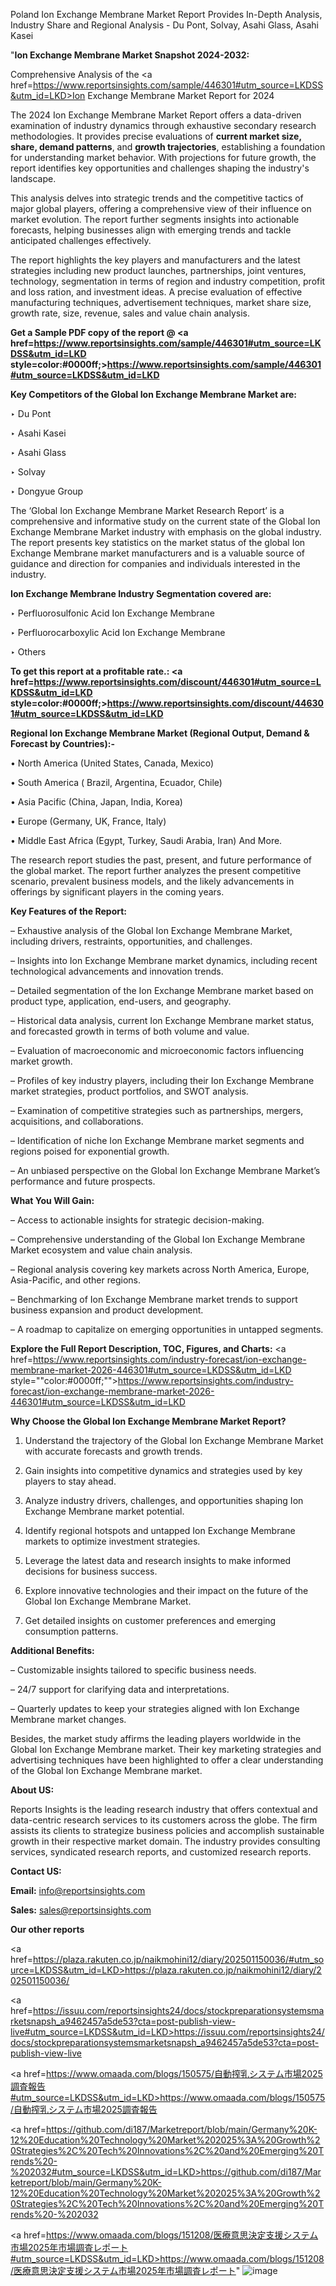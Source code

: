 Poland Ion Exchange Membrane Market Report Provides In-Depth Analysis, Industry Share and Regional Analysis - Du Pont, Solvay, Asahi Glass, Asahi Kasei

"<strong>Ion Exchange Membrane Market Snapshot 2024-2032:</strong>

Comprehensive Analysis of the <a href=https://www.reportsinsights.com/sample/446301#utm_source=LKDSS&utm_id=LKD>Ion Exchange Membrane Market</a> Report for 2024

The 2024 Ion Exchange Membrane Market Report offers a data-driven examination of industry dynamics through exhaustive secondary research methodologies. It provides precise evaluations of <strong>current market size, share, demand patterns</strong>, and <strong>growth trajectories</strong>, establishing a foundation for understanding market behavior. With projections for future growth, the report identifies key opportunities and challenges shaping the industry's landscape.

This analysis delves into strategic trends and the competitive tactics of major global players, offering a comprehensive view of their influence on market evolution. The report further segments insights into actionable forecasts, helping businesses align with emerging trends and tackle anticipated challenges effectively.

The report highlights the key players and manufacturers and the latest strategies including new product launches, partnerships, joint ventures, technology, segmentation in terms of region and industry competition, profit and loss ration, and investment ideas. A precise evaluation of effective manufacturing techniques, advertisement techniques, market share size, growth rate, size, revenue, sales and value chain analysis.

<strong>Get a Sample PDF copy of the report @ <a href=https://www.reportsinsights.com/sample/446301#utm_source=LKDSS&utm_id=LKD style=color:#0000ff;>https://www.reportsinsights.com/sample/446301#utm_source=LKDSS&utm_id=LKD</a></strong>

<strong>Key Competitors of the Global Ion Exchange Membrane Market are:</strong>

‣ Du Pont

‣ Asahi Kasei

‣ Asahi Glass

‣ Solvay

‣ Dongyue Group

The ‘Global Ion Exchange Membrane Market Research Report’ is a comprehensive and informative study on the current state of the Global Ion Exchange Membrane Market industry with emphasis on the global industry. The report presents key statistics on the market status of the global Ion Exchange Membrane market manufacturers and is a valuable source of guidance and direction for companies and individuals interested in the industry.

<strong>Ion Exchange Membrane Industry Segmentation covered are:</strong>

‣ Perfluorosulfonic Acid Ion Exchange Membrane

‣ Perfluorocarboxylic Acid Ion Exchange Membrane

‣ Others

<strong>To get this report at a profitable rate.: <a href=https://www.reportsinsights.com/discount/446301#utm_source=LKDSS&utm_id=LKD style=color:#0000ff;>https://www.reportsinsights.com/discount/446301#utm_source=LKDSS&utm_id=LKD</a></strong>

<strong>Regional Ion Exchange Membrane Market (Regional Output, Demand &amp; Forecast by Countries):-</strong>

• North America (United States, Canada, Mexico)

• South America ( Brazil, Argentina, Ecuador, Chile)

• Asia Pacific (China, Japan, India, Korea)

• Europe (Germany, UK, France, Italy)

• Middle East Africa (Egypt, Turkey, Saudi Arabia, Iran) And More.

The research report studies the past, present, and future performance of the global market. The report further analyzes the present competitive scenario, prevalent business models, and the likely advancements in offerings by significant players in the coming years.

<strong>Key Features of the Report:</strong>

– Exhaustive analysis of the Global Ion Exchange Membrane Market, including drivers, restraints, opportunities, and challenges.

– Insights into Ion Exchange Membrane market dynamics, including recent technological advancements and innovation trends.

– Detailed segmentation of the Ion Exchange Membrane market based on product type, application, end-users, and geography.

– Historical data analysis, current Ion Exchange Membrane market status, and forecasted growth in terms of both volume and value.

– Evaluation of macroeconomic and microeconomic factors influencing market growth.

– Profiles of key industry players, including their Ion Exchange Membrane market strategies, product portfolios, and SWOT analysis.

– Examination of competitive strategies such as partnerships, mergers, acquisitions, and collaborations.

– Identification of niche Ion Exchange Membrane market segments and regions poised for exponential growth.

– An unbiased perspective on the Global Ion Exchange Membrane Market’s performance and future prospects.

<strong>What You Will Gain:</strong>

– Access to actionable insights for strategic decision-making.

– Comprehensive understanding of the Global Ion Exchange Membrane Market ecosystem and value chain analysis.

– Regional analysis covering key markets across North America, Europe, Asia-Pacific, and other regions.

– Benchmarking of Ion Exchange Membrane market trends to support business expansion and product development.

– A roadmap to capitalize on emerging opportunities in untapped segments.

<strong>Explore the Full Report Description, TOC, Figures, and Charts:</strong>
<a href=https://www.reportsinsights.com/industry-forecast/ion-exchange-membrane-market-2026-446301#utm_source=LKDSS&utm_id=LKD style=""color:#0000ff;"">https://www.reportsinsights.com/industry-forecast/ion-exchange-membrane-market-2026-446301#utm_source=LKDSS&utm_id=LKD</a>

<strong>Why Choose the Global Ion Exchange Membrane Market Report?</strong>

1. Understand the trajectory of the Global Ion Exchange Membrane Market with accurate forecasts and growth trends.

2. Gain insights into competitive dynamics and strategies used by key players to stay ahead.

3. Analyze industry drivers, challenges, and opportunities shaping Ion Exchange Membrane market potential.

4. Identify regional hotspots and untapped Ion Exchange Membrane markets to optimize investment strategies.

5. Leverage the latest data and research insights to make informed decisions for business success.

6. Explore innovative technologies and their impact on the future of the Global Ion Exchange Membrane Market.

7. Get detailed insights on customer preferences and emerging consumption patterns.

<strong>Additional Benefits:</strong>

– Customizable insights tailored to specific business needs.

– 24/7 support for clarifying data and interpretations.

– Quarterly updates to keep your strategies aligned with Ion Exchange Membrane market changes.

Besides, the market study affirms the leading players worldwide in the Global Ion Exchange Membrane market. Their key marketing strategies and advertising techniques have been highlighted to offer a clear understanding of the Global Ion Exchange Membrane market.

<strong><strong>About US</strong>:</strong>

Reports Insights is the leading research industry that offers contextual and data-centric research services to its customers across the globe. The firm assists its clients to strategize business policies and accomplish sustainable growth in their respective market domain. The industry provides consulting services, syndicated research reports, and customized research reports.

<strong>Contact US:</strong>

<p class=><b>Email:</b> <a href=mailto:info@reportsinsights.com>info@reportsinsights.com</a></p>
<p class=><b>Sales:</b> <a href=mailto:sales@reportsinsights.com>sales@reportsinsights.com</a></p>

<strong>Our other reports</strong>

<a href=https://plaza.rakuten.co.jp/naikmohini12/diary/202501150036/#utm_source=LKDSS&utm_id=LKD>https://plaza.rakuten.co.jp/naikmohini12/diary/202501150036/</a>

<a href=https://issuu.com/reportsinsights24/docs/stockpreparationsystemsmarketsnapsh_a9462457a5de53?cta=post-publish-view-live#utm_source=LKDSS&utm_id=LKD>https://issuu.com/reportsinsights24/docs/stockpreparationsystemsmarketsnapsh_a9462457a5de53?cta=post-publish-view-live</a>

<a href=https://www.omaada.com/blogs/150575/自動搾乳システム市場2025調査報告#utm_source=LKDSS&utm_id=LKD>https://www.omaada.com/blogs/150575/自動搾乳システム市場2025調査報告</a>

<a href=https://github.com/di187/Marketreport/blob/main/Germany%20K-12%20Education%20Technology%20Market%202025%3A%20Growth%20Strategies%2C%20Tech%20Innovations%2C%20and%20Emerging%20Trends%20-%202032#utm_source=LKDSS&utm_id=LKD>https://github.com/di187/Marketreport/blob/main/Germany%20K-12%20Education%20Technology%20Market%202025%3A%20Growth%20Strategies%2C%20Tech%20Innovations%2C%20and%20Emerging%20Trends%20-%202032</a>

<a href=https://www.omaada.com/blogs/151208/医療意思決定支援システム市場2025年市場調査レポート#utm_source=LKDSS&utm_id=LKD>https://www.omaada.com/blogs/151208/医療意思決定支援システム市場2025年市場調査レポート</a>"
![image](https://github.com/user-attachments/assets/7304ffa2-4053-446a-b23a-8f02f7eb2098)
